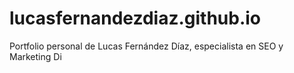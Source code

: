 # lucasfernandezdiaz.github.io
Portfolio personal de Lucas Fernández Díaz, especialista en SEO y Marketing Di
